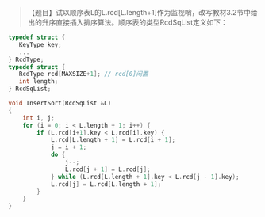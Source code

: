 >【题目】试以顺序表L的L.rcd[L.length+1]作为监视哨，改写教材3.2节中给出的升序直接插入排序算法。顺序表的类型RcdSqList定义如下：
```c
typedef struct {
   KeyType key; 
   ... 
} RcdType;
typedef struct {
   RcdType rcd[MAXSIZE+1]; // rcd[0]闲置
   int length;
} RcdSqList;
```
```c++
void InsertSort(RcdSqList &L)
{
    int i, j;
    for (i = 0; i < L.length + 1; i++) {
        if (L.rcd[i+1].key < L.rcd[i].key) {
            L.rcd[L.length + 1] = L.rcd[i + 1];
            j = i + 1;
            do {
                j--;
                L.rcd[j + 1] = L.rcd[j];
            } while (L.rcd[L.length + 1].key < L.rcd[j - 1].key);
            L.rcd[j] = L.rcd[L.length + 1];
        }
    }    
}
```
